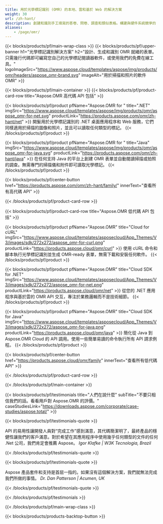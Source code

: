 ```yaml
---
title: 用於光學標記識別 (OMR) 的本地、雲和基於 Web 的解決方案
weight: 30
url: /zh-hant/
description: 創建和識別手工填寫的答卷、問卷、調查和類似表格。構建與硬件系統競爭的 OMR 軟件。
aliases:
    - /page/omr/
---
```


{{< blocks/products/pf/main-wrap-class >}}
{{< blocks/products/pf/upper-banner h1="光學標記識別解決方案" h2="設計、生成和識別 OMR 就緒的表單。只需幾行代碼即可編寫您自己的光學標記閱讀器軟件，或使用我們的免費在線工具。" logoImageSrc="https://www.aspose.cloud/templates/aspose/img/products/omr/headers/aspose_omr-brand.svg" imageAlt="用於掃描和照片的軟件 OMR" >}}

{{< blocks/products/pf/main-container >}}
{{< blocks/products/pf/product-card-row title="Aspose.OMR 高代碼 API 包括" >}}

{{< blocks/products/pf/product pfName="Aspose.OMR for " title=".NET" imgSrc="https://www.aspose.cloud/templates/aspose/img/products/omr/aspose_omr-for-net.svg" productLink="https://products.aspose.com/omr/zh-hant/net" >}}
開髮用於光學標記識別的 .NET 桌面應用程序和 Web 服務，它們同樣適用於掃描的圖像和照片，並且可以讀取任何類型的標記。
{{< /blocks/products/pf/product >}}

{{< blocks/products/pf/product pfName="Aspose.OMR for " title="Java" imgSrc="https://www.aspose.cloud/templates/aspose/img/products/omr/aspose_omr-for-java.svg" productLink="https://products.aspose.com/omr/zh-hant/java" >}}
在任何支持 Java 的平台上創建 OMR 表單並自動閱讀掃描或拍照的調查。無需專門的掃描儀和附件即可讀取光學標記。
{{< /blocks/products/pf/product >}}

{{< blocks/products/pf/center-button href="https://products.aspose.com/omr/zh-hant/family/" innerText="查看所有高代碼 API" >}}

{{< /blocks/products/pf/product-card-row >}}

{{< blocks/products/pf/product-card-row title="Aspose.OMR 低代碼 API 包括" >}}

{{< blocks/products/pf/product pfName="Aspose.OMR" title="Cloud for cURL" imgSrc="https://www.aspose.cloud/templates/asposecloud/App_Themes/V3/images/sdk/272x272/aspose_omr-for-curl.png" productLink="https://products.aspose.cloud/omr/curl" >}}
使用 cURL 命令和腳本執行光學標記識別並生成 OMR-ready 表單，無需下載和安裝任何軟件。
{{< /blocks/products/pf/product >}}

{{< blocks/products/pf/product pfName="Aspose.OMR" title="Cloud SDK for .NET" imgSrc="https://www.aspose.cloud/templates/asposecloud/App_Themes/V3/images/sdk/272x272/aspose_omr-for-net.png" productLink="https://products.aspose.cloud/omr/net" >}}
從您的 .NET 應用程序與基於雲的 OMR API 交互，專注於業務邏輯而不是技術細節。
{{< /blocks/products/pf/product >}}

{{< blocks/products/pf/product pfName="Aspose.OMR" title="Cloud SDK for Java" imgSrc="https://www.aspose.cloud/templates/asposecloud/App_Themes/V3/images/sdk/272x272/aspose_omr-for-java.png" productLink="https://products.aspose.cloud/omr/java" >}}
簡化從 Java 到 Aspose.OMR Cloud 的 API 調用。使用一些簡單易讀的命令執行所有 API 請求例程。
{{< /blocks/products/pf/product >}}

{{< blocks/products/pf/center-button href="https://products.aspose.cloud/omr/family" innerText="查看所有低代碼 API" >}}

{{< /blocks/products/pf/product-card-row >}}

{{< /blocks/products/pf/main-container >}}

{{< blocks/products/pf/testimonials title="人們在說什麼" subTitle="不要只相信我們的話。看看用戶對 Aspose.OMR 的評價。" caseStudiesLink="https://downloads.aspose.com/corporate/case-studies/aspose.total/" >}}

{{< blocks/products/pf/testimonials-quote >}}
<p class="first">
 API 的易用性讓開發人員對“完成工作”感到滿意，其代碼簡潔明了，最終產品的穩健性讓我們的客戶滿意。對於希望在其應用程序中使用幾乎任何類型的文件的任何 .Net 公司，我們肯定會推薦 Aspose。
 <em>
  Igor Klafke | W3K Tecnologia, Brazil
 </em>
</p>

{{< /blocks/products/pf/testimonials-quote >}}

{{< blocks/products/pf/testimonials-quote >}}
<p class="second">
 Aspose 產品套件和支持是首屈一指的。如果沒有這個解決方案，我們就無法完成我們所做的事情。
 <em>
  Dr. Dan Patterson | Acumen, UK
 </em>
</p>

{{< /blocks/products/pf/testimonials-quote >}}

{{< /blocks/products/pf/testimonials >}}

{{< /blocks/products/pf/main-wrap-class >}}

{{< blocks/products/products-backtop-button >}}